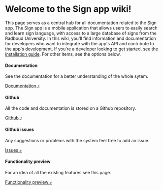 # Welcome to the Sign app wiki!
This page serves as a central hub for all documentation related to the Sign app.
The Sign app is a mobile application that allows users to easily search and learn sign language, with access to a large database of signs from the Radboud University.
In this wiki, you'll find information and documentation for developers who want to integrate with the app's API and contribute to the app's development.
If you're a developer looking to get started, see the [installation guide](installation_guide.md).
For other items, see the options below.

<div class="grid-container">
  <div class="grid-item">
    <div class="card">
      <div class="container">
        <h4><b>Documentation</b></h4>
        <p>See the documentation for a better understanding of the whole sytem.</p>
        <a href="documentation">Documentation &#10548;</a>
      </div>
    </div> 
  </div>
  <div class="grid-item">
    <div class="card">
      <div class="container">
        <h4><b>Github</b></h4>
        <p>All the code and documentation is stored on a Github repository.</p>
        <a href="https://github.com/Signbank/sign-app">Github &#10548;</a>
      </div>
    </div> 
  </div>
  <div class="grid-item">
    <div class="card">
      <div class="container">
        <h4><b>Github issues</b></h4>
        <p>Any suggestions or problems with the system feel free to add an issue.</p>
        <a href="https://github.com/Signbank/sign-app/issues">Issues &#10548;</a>
      </div>
    </div> 
  </div>
  <div class="grid-item">
    <div class="card">
      <div class="container">
        <h4><b>Functionality preview</b></h4>
        <p>For an idea of all the existing features see this page.</p>
        <a href="function_preview">Functionality preview &#10548;</a>
      </div>
    </div> 
  </div>
</div>
